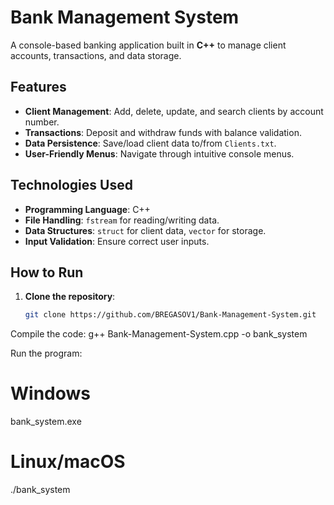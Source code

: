 # Bank Management System

A console-based banking application built in **C++** to manage client accounts, transactions, and data storage.

## Features
- **Client Management**: Add, delete, update, and search clients by account number.
- **Transactions**: Deposit and withdraw funds with balance validation.
- **Data Persistence**: Save/load client data to/from `Clients.txt`.
- **User-Friendly Menus**: Navigate through intuitive console menus.

## Technologies Used
- **Programming Language**: C++
- **File Handling**: `fstream` for reading/writing data.
- **Data Structures**: `struct` for client data, `vector` for storage.
- **Input Validation**: Ensure correct user inputs.

## How to Run
1. **Clone the repository**:
   ```bash
   git clone https://github.com/BREGASOV1/Bank-Management-System.git
Compile the code:
g++ Bank-Management-System.cpp -o bank_system

Run the program:

# Windows
bank_system.exe

# Linux/macOS
./bank_system

